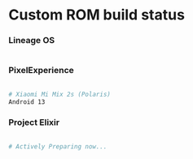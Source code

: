 # Custom ROM build status

### Lineage OS ###

```bash


```

### PixelExperience ###

```bash

# Xiaomi Mi Mix 2s (Polaris)
Android 13

```

### Project Elixir ###

```bash

# Actively Preparing now...

```
